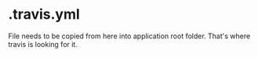 ﻿# .travis.yml

File needs to be copied from here into application root folder. That's where travis is looking for it.